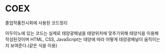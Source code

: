 # COEX
졸업작품전시회에 사용된 코드정리

아두이노에 있는 코드는 실제로 태양광패널을 태양위치에 맞추기위해 태양식을 이용해 작성된것이며
HTML, CSS, JavaScript는 태양에 따라 어떻게 태양광패널이 움직이는지 보여준다.(같은 식을 이용)
